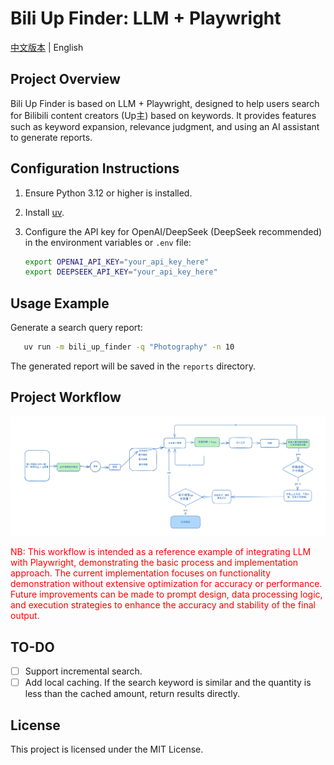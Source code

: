 # Bili Up Finder: LLM + Playwright

[中文版本](README.md) | English

## Project Overview

Bili Up Finder is based on LLM + Playwright, designed to help users search for Bilibili content creators (Up主) based on keywords. It provides features such as keyword expansion, relevance judgment, and using an AI assistant to generate reports.

## Configuration Instructions

1. Ensure Python 3.12 or higher is installed.

2. Install [uv](https://docs.astral.sh/uv/getting-started/installation/).

3. Configure the API key for OpenAI/DeepSeek (DeepSeek recommended) in the environment variables or `.env` file:

   ```bash
   export OPENAI_API_KEY="your_api_key_here"
   export DEEPSEEK_API_KEY="your_api_key_here"
   ```

## Usage Example

Generate a search query report:

```bash
   uv run -m bili_up_finder -q "Photography" -n 10  
```

The generated report will be saved in the `reports` directory.

## Project Workflow

![](assets/workflow.png)

<div style="color: red;">
NB: This workflow is intended as a reference example of integrating LLM with Playwright, demonstrating the basic process and implementation approach. The current implementation focuses on functionality demonstration without extensive optimization for accuracy or performance. Future improvements can be made to prompt design, data processing logic, and execution strategies to enhance the accuracy and stability of the final output.
</div>


## TO-DO

- [ ] Support incremental search.
- [ ] Add local caching. If the search keyword is similar and the quantity is less than the cached amount, return results directly.

## License

This project is licensed under the MIT License.

